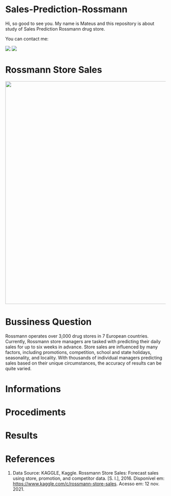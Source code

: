 # Sales-Prediction-Rossmann 

Hi, so good to see you. My name is Mateus and this repository is about study of Sales Prediction Rossmann drug store. 

You can contact me:

  <a href="https://instagram.com/_mateuscandido" target="_blank"><img src="https://img.shields.io/badge/-Instagram-%23E4405F?style=for-the-badge&logo=instagram&logoColor=white" target="_blank"></a>
  <a href = "mailto:mateuscandsantos@gmail.com"><img src="https://img.shields.io/badge/-Gmail-%23333?style=for-the-badge&logo=gmail&logoColor=white" target="_blank"></a>

##
# Rossmann Store Sales
<div align="center">
<img src="https://user-images.githubusercontent.com/80724923/147797456-e3bb8c48-f8d3-483d-9acc-f5027232b0bb.png" width="700px" />
</div>

# Bussiness Question

Rossmann operates over 3,000 drug stores in 7 European countries. Currently, Rossmann store managers are tasked with predicting their daily sales for up to six weeks in advance. Store sales are influenced by many factors, including promotions, competition, school and state holidays, seasonality, and locality. With thousands of individual managers predicting sales based on their unique circumstances, the accuracy of results can be quite varied.

# Informations

# Procediments

# Results

# References

1. Data Source: KAGGLE, Kaggle. Rossmann Store Sales: Forecast sales using store, promotion, and competitor data. [S. l.], 2016. Disponível em: https://www.kaggle.com/c/rossmann-store-sales. Acesso em: 12 nov. 2021.

